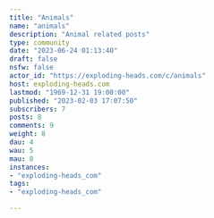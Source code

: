 ```yaml
---
title: "Animals" 
name: "animals"
description: "Animal related posts"
type: community
date: "2023-06-24 01:13:40"
draft: false
nsfw: false
actor_id: "https://exploding-heads.com/c/animals"
host: exploding-heads.com
lastmod: "1969-12-31 19:00:00"
published: "2023-02-03 17:07:50"
subscribers: 7
posts: 8
comments: 9
weight: 8
dau: 4
wau: 5
mau: 8
instances:
- "exploding-heads_com"
tags: 
- "exploding-heads_com"

---
```


